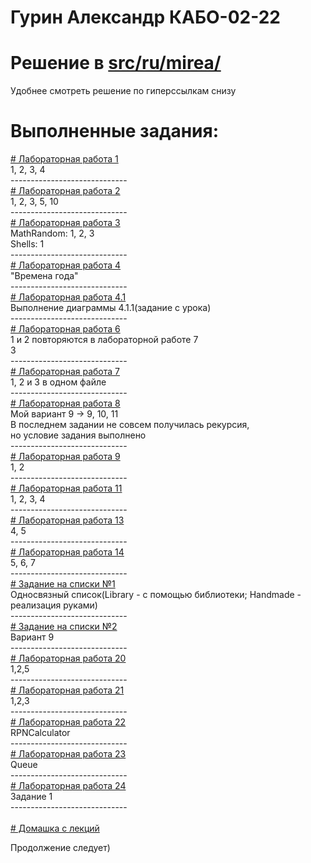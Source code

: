 
# Гурин Александр КАБО-02-22
# Решение в <a href = "https://github.com/alexandrgurin25/Lab1/tree/main/src/ru/mirea"> src/ru/mirea/<a> 

Удобнее смотреть решение по гиперссылкам снизу
# Выполненные задания:
<a href = "https://github.com/alexandrgurin25/Lab1/tree/main/src/ru/mirea/lab1"># Лабораторная работа 1<a> <br>
1, 2, 3, 4 <br>
-----------------------------<br>
<a href = "https://github.com/alexandrgurin25/Lab1/tree/main/src/ru/mirea/lab2"># Лабораторная работа 2<a> <br>
1, 2, 3, 5, 10 <br>
-----------------------------<br>
<a href = "https://github.com/alexandrgurin25/Lab1/tree/main/src/ru/mirea/lab3"># Лабораторная работа 3<a> <br>
MathRandom: 1, 2, 3 <br>
Shells: 1 <br>
-----------------------------<br>
<a href = "https://github.com/alexandrgurin25/Lab1/tree/main/src/ru/mirea/lab4"># Лабораторная работа 4<a> <br>
"Времена года" <br>
-----------------------------<br>
<a href = "https://github.com/alexandrgurin25/Lab1/tree/main/src/ru/mirea/lab4point1"># Лабораторная работа 4.1<a> <br>
Выполнение диаграммы 4.1.1(задание с урока)<br>
-----------------------------<br>
<a href = "https://github.com/alexandrgurin25/Lab1/tree/main/src/ru/mirea/lab6"># Лабораторная работа 6<a> <br>
1 и 2 повторяются в лабораторной работе 7 <br> 3 <br>
-----------------------------<br>
<a href = "https://github.com/alexandrgurin25/Lab1/tree/main/src/ru/mirea/lab7"># Лабораторная работа 7<a> <br>
1, 2 и 3 в одном файле <br>
-----------------------------<br>
<a href = "https://github.com/alexandrgurin25/Lab1/tree/main/src/ru/mirea/lab8"># Лабораторная работа 8<a> <br>
Мой вариант 9 -> 9, 10, 11 <br>
В последнем задании не совсем получилась рекурсия,<br>
но условие задания выполнено<br>
-----------------------------<br>
<a href = "https://github.com/alexandrgurin25/Lab1/tree/main/src/ru/mirea/lab9"># Лабораторная работа 9<a> <br>
1, 2 <br>
-----------------------------<br>
<a href = "https://github.com/alexandrgurin25/Lab1/tree/main/src/ru/mirea/lab11"># Лабораторная работа 11<a> <br>
1, 2, 3, 4<br>
-----------------------------<br>
<a href = "https://github.com/alexandrgurin25/Lab1/tree/main/src/ru/mirea/lab13"># Лабораторная работа 13<a> <br>
4, 5 <br>
-----------------------------<br>
<a href = "https://github.com/alexandrgurin25/Lab1/tree/main/src/ru/mirea/lab14"># Лабораторная работа 14<a> <br>
5, 6, 7 <br>
-----------------------------<br> 
<a href = "https://github.com/alexandrgurin25/Lab1/tree/main/src/ru/mirea/taskList1"># Задание на списки №1<a> <br>
Односвязный список(Library - с помощью библиотеки; Handmade - реализация руками) <br>
-----------------------------<br> 
<a href = "https://github.com/alexandrgurin25/Lab1/tree/main/src/ru/mirea/task2List"># Задание на списки №2<a> <br>
Вариант 9 <br>
-----------------------------<br> 
<a href = "https://github.com/alexandrgurin25/Lab1/tree/main/src/ru/mirea/lab20"># Лабораторная работа 20<a> <br>
1,2,5 <br>
-----------------------------<br> 
<a href = "https://github.com/alexandrgurin25/Lab1/tree/main/src/ru/mirea/lab21"># Лабораторная работа 21<a> <br>
1,2,3 <br>
-----------------------------<br> 
<a href = "https://github.com/alexandrgurin25/Lab1/tree/main/src/ru/mirea/lab22"># Лабораторная работа 22<a> <br>
RPNCalculator <br>
-----------------------------<br> 
<a href = "https://github.com/alexandrgurin25/Lab1/tree/main/src/ru/mirea/lab23"># Лабораторная работа 23<a> <br>
Queue <br>
-----------------------------<br> 
<a href = "https://github.com/alexandrgurin25/Lab1/tree/main/src/ru/mirea/lab24"># Лабораторная работа 24<a> <br>
Задание 1 <br>
-----------------------------<br> 
<br>
<a href = "https://github.com/alexandrgurin25/Lab1/tree/main/src/ru/mirea/HomeTaskFromLecture"># Домашка с лекций<a> <br>

Продолжение следует)
